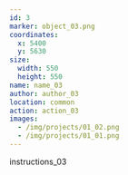 ```yaml
---
id: 3
marker: object_03.png
coordinates:
  x: 5400
  y: 5630
size:
  width: 550
  height: 550
name: name_03
author: author_03
location: common
action: action_03
images:
  - /img/projects/01_02.png
  - /img/projects/01_01.png
---
```


instructions_03
